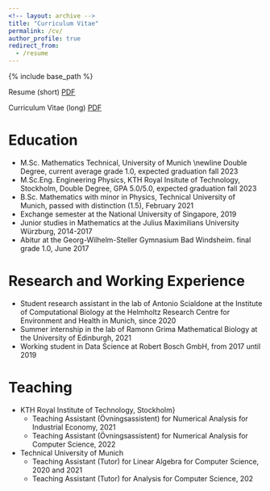 ```yaml
---
<!-- layout: archive -->
title: "Curriculum Vitae"
permalink: /cv/
author_profile: true
redirect_from:
  - /resume
---
```


{% include base_path %}

Resume (short) [PDF](https://DrSGBhat.github.io/files/Bhat_Resume.pdf)

Curriculum Vitae (long) [PDF](https://DrSGBhat.github.io/files/Bhat_CV.pdf)


Education
======
* M.Sc. Mathematics Technical, University of Munich \newline Double Degree, current average grade 1.0, expected graduation fall 2023
* M.Sc.Eng. Engineering Physics, KTH Royal Insitute of Technology, Stockholm, Double Degree, GPA 5.0/5.0, expected graduation fall 2023
* B.Sc. Mathematics with minor in Physics, Technical University of  Munich, passed with distinction (1.5), February 2021
* Exchange semester at the National University of Singapore, 2019
* Junior studies in Mathematics at the Julius Maximilians University Würzburg, 2014-2017
* Abitur at the Georg-Wilhelm-Steller Gymnasium Bad Windsheim. final grade 1.0, June 2017

Research and Working Experience
======
* Student research assistant in the lab of Antonio Scialdone at the Institute of Computational Biology at the Helmholtz Research Centre for Environment and Health in Munich, since 2020
* Summer internship in the lab of Ramonn Grima Mathematical Biology at the University of Edinburgh, 2021
* Working student in Data Science at Robert Bosch GmbH, from 2017 until 2019


Teaching
======
* KTH Royal Institute of Technology, Stockholm}
  * Teaching Assistant (Övningsassistent) for Numerical Analysis for Industrial Economy, 2021
  * Teaching Assistant (Övningsassistent) for Numerical Analysis for Computer Science, 2022
* Technical University of Munich
  * Teaching Assistant (Tutor) for Linear Algebra for Computer Science, 2020 and 2021
  * Teaching Assistant (Tutor) for Analysis for Computer Science, 202
